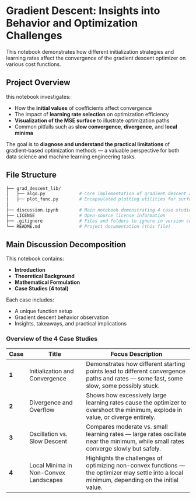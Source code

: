 # Gradient Descent: Insights into Behavior and Optimization Challenges

This notebook demonstrates how different initialization strategies and learning rates affect the convergence of the gradient descent optimizer on various cost functions.

## Project Overview

this notebook investigates:

- How the **initial values** of coefficients affect convergence
- The impact of **learning rate selection** on optimization efficiency
- **Visualization of the MSE surface** to illustrate optimization paths
- Common pitfalls such as **slow convergence**, **divergence**, and **local minima**

The goal is to **diagnose and understand the practical limitations** of gradient-based optimization methods — a valuable perspective for both data science and machine learning engineering tasks.

## File Structure

```bash
├── grad_descent_lib/
│   ├── algo.py             # Core implementation of gradient descent algorithm
│   ├── plot_func.py        # Encapsulated plotting utilities for surface and trajectory visualization
│
├── discussion.ipynb        # Main notebook demonstrating 4 case studies
├── LICENSE                 # Open-source license information
├── .gitignore              # Files and folders to ignore in version control
└── README.md               # Project documentation (this file)
```

## Main Discussion Decomposition

This notebook contains:

- **Introduction**
- **Theoretical Background**
- **Mathematical Formulation**
- **Case Studies (4 total)**

Each case includes:

- A unique function setup
- Gradient descent behavior observation
- Insights, takeaways, and practical implications

### Overview of the 4 Case Studies

| Case | Title | Focus Description |
|------|-------|-------------------|
| **1** | Initialization and Convergence | Demonstrates how different starting points lead to different convergence paths and rates — some fast, some slow, some possibly stuck. |
| **2** | Divergence and Overflow | Shows how excessively large learning rates cause the optimizer to overshoot the minimum, explode in value, or diverge entirely. |
| **3** | Oscillation vs. Slow Descent | Compares moderate vs. small learning rates — large rates oscillate near the minimum, while small rates converge slowly but safely. |
| **4** | Local Minima in Non-Convex Landscapes | Highlights the challenges of optimizing non-convex functions — the optimizer may settle into a local minimum, depending on the initial value. |

